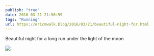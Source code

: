 ```yaml
---
publish: "true"
date: 2016-03-21 21:50:59
tags: "Running"
url: https://ericmwalk.blog/2016/03/21/beautiful-night-for.html
---
```


Beautiful night for a long run under the light of the moon

![](https://ericmwalk.blog/uploads/2022/993cdb63c2.jpg)